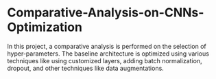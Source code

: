 # Comparative-Analysis-on-CNNs-Optimization
In this project, a comparative analysis is performed on the selection of hyper-parameters. The baseline architecture is optimized using various techniques like using customized layers, adding batch normalization, dropout, and other techniques like data augmentations.

